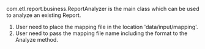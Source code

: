 com.etl.report.business.ReportAnalyzer is the main class which can be used to 
analyze an existing Report.
1. User need to place the mapping file in the location 'data/input/mapping'.
2. User need to pass the mapping file name including the format to the Analyze method.